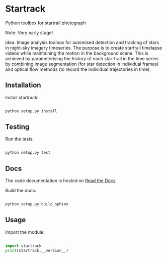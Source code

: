 # Startrack
Python toolbox for startrail photograph

Note: Very early stage!

Idea: Image analysis toolbox for automised detection and tracking of stars in night-sky imagery timeseries. The purpose is to create startrail timelapse videos while maintaining the motion in the background scene. This is achieved by parameterising the history of each star-trail in the time series by combining image segmentation (for star detection in individual frames) and optical flow methods (to record the individual trajectories in time).

## Installation
Install startrack:

```bash

python setup.py install
```


## Testing
Run the tests:

```bash

python setup.py test
```

## Docs
The code documentation is hosted on [Read the Docs](http://startrack.readthedocs.io/)

Build the docs:
```bash

python setup.py build_sphinx
```


## Usage
Import the module:

```python

import startrack
print(startrack.__version__)
```
